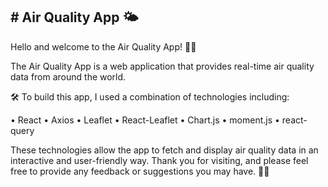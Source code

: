 <h2># Air Quality App 🌤</h2>

<p>Hello and welcome to the Air Quality App! 👋🏻</p>
The Air Quality App is a web application that provides real-time air quality data from around the world.

<p>🛠 To build this app, I used a combination of technologies including:</p>
• React 
• Axios 
• Leaflet 
• React-Leaflet 
• Chart.js 
• moment.js
• react-query

These technologies allow the app to fetch and display air quality data in an interactive and user-friendly way.
Thank you for visiting, and please feel free to provide any feedback or suggestions you may have. 🙏🏼
